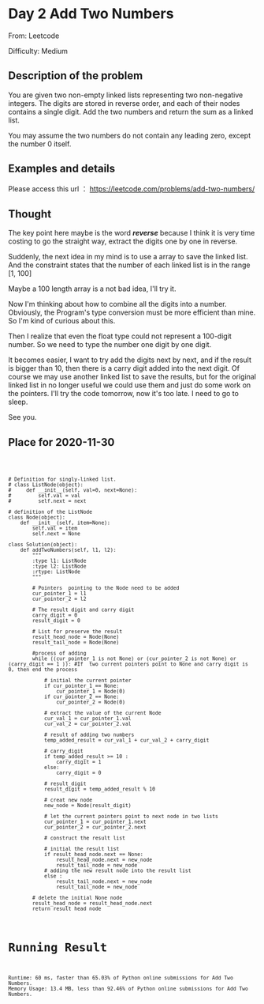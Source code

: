 # Day 2 Add Two Numbers #

From: Leetcode

Difficulty: Medium

## Description of the problem ##
  
  You are given two non-empty linked lists representing two non-negative integers. The digits are stored in reverse order, and each of their nodes contains a single digit. Add the two numbers and return the sum as a linked list.  
  
  You may assume the two numbers do not contain any leading zero, except the number 0 itself.
  
## Examples and details ##
  
  Please access this url ： https://leetcode.com/problems/add-two-numbers/
  
## Thought ##

  The key point here maybe is the word ___reverse___ because I think it is very time costing to go the straight way, extract the digits one by one in reverse.
  
  Suddenly, the next idea in my mind is to use a array to save the linked list. And the constraint states that the number of each linked list is in the range [1, 100]
  
  Maybe a 100 length array is a not bad idea, I'll try it.
  
  Now I'm thinking about how to combine all the digits into a number. Obviously, the Program's type conversion must be more efficient than mine. So I'm kind of curious about this.
  
  Then I realize that even the float type could not represent a 100-digit number. So we need to type the number one digit by one digit.
  
  It becomes easier, I want to try add the digits next by next, and if the result is bigger than 10, then there is a carry digit added into the next digit. Of course we may use another
  linked list to save the results, but for the original linked list in no longer useful we could use them and just do some work on the pointers. I'll try the code tomorrow, now it's
  too late. I need to go to sleep. 
  
  See you.
  
 
 ## Place for 2020-11-30 ##
 
 <code> 
  
    # Definition for singly-linked list.
    # class ListNode(object):
    #     def __init__(self, val=0, next=None):
    #         self.val = val
    #         self.next = next
    
    # definition of the ListNode
    class Node(object):
        def __init__(self, item=None):
            self.val = item
            self.next = None

    class Solution(object):
        def addTwoNumbers(self, l1, l2):
            """
            :type l1: ListNode
            :type l2: ListNode
            :rtype: ListNode
            """
            
            # Pointers  pointing to the Node need to be added
            cur_pointer_1 = l1
            cur_pointer_2 = l2
            
            # The result digit and carry digit
            carry_digit = 0
            result_digit = 0

            # List for preserve the result
            result_head_node = Node(None)
            result_tail_node = Node(None)

            #process of adding
            while ((cur_pointer_1 is not None) or (cur_pointer_2 is not None) or (carry_digit == 1 )): #If  two current pointers point to None and carry digit is 0, then end the process
            
                # initial the current pointer
                if cur_pointer_1 == None:
                    cur_pointer_1 = Node(0)
                if cur_pointer_2 == None:
                    cur_pointer_2 = Node(0)
                
                # extract the value of the current Node
                cur_val_1 = cur_pointer_1.val
                cur_val_2 = cur_pointer_2.val

                # result of adding two numbers
                temp_added_result = cur_val_1 + cur_val_2 + carry_digit
                
                # carry_digit
                if temp_added_result >= 10 :
                    carry_digit = 1
                else:
                    carry_digit = 0

                # result_digit
                result_digit = temp_added_result % 10
                
                # creat new node
                new_node = Node(result_digit)
                
                # let the current pointers point to next node in two lists
                cur_pointer_1 = cur_pointer_1.next
                cur_pointer_2 = cur_pointer_2.next

                # construct the result list
                
                # initial the result list
                if result_head_node.next == None:
                    result_head_node.next = new_node
                    result_tail_node = new_node
                # adding the new result node into the result list
                else :
                    result_tail_node.next = new_node
                    result_tail_node = new_node

            # delete the initial None node
            result_head_node = result_head_node.next
            return result_head_node
    


# Running Result # 
    Runtime: 60 ms, faster than 65.03% of Python online submissions for Add Two Numbers.
    Memory Usage: 13.4 MB, less than 92.46% of Python online submissions for Add Two Numbers.


